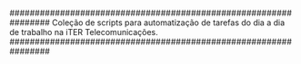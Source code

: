 ################################################################
Coleção de scripts para automatização de tarefas do dia a dia de trabalho na iTER Telecomunicações.
################################################################

